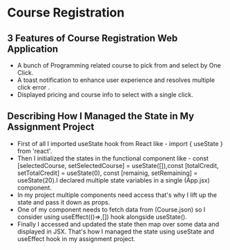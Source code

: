 # Course Registration
## 3 Features of Course Registration Web Application
* A bunch of Programming related course to pick from and select by One Click.
* A toast notification to enhance user experience and resolves multiple click error .
* Displayed pricing and course info to select with a single click.
## Describing How I Managed the State in My Assignment Project
* First of all I imported useState hook from React like - import { useState } from 'react'.
* Then I initialized the states in the functional component like - const [selectedCourse, setSelectedCourse] = useState([]),const [totalCredit, setTotalCredit] = useState(0), const [remainig, setRemaining] = useState(20).I declared multiple state variables in a single (App.jsx) component.
* In my project multiple components need access that's why I lift up the state and pass it down as props.
* One of my component needs to fetch data from (Course.json) so I consider using useEffect(()=>,[]) hook alongside useState().
* Finally I accessed and updated the state then map over some data and displayed in JSX.
That's how I managed the state using useState and useEffect hook in my assignment project.

